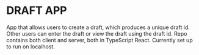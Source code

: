 # DRAFT APP

App that allows users to create a draft, which produces a unique draft id. Other users can enter the draft or view the draft using the draft id. Repo contains both client and server, both in TypeScript React. Currently set up to run on localhost.
